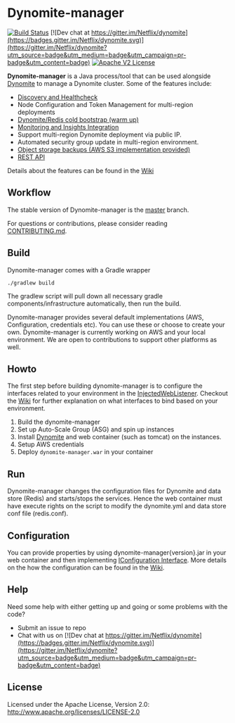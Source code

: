 # Dynomite-manager

[![Build Status](https://travis-ci.org/Netflix/dynomite-manager.svg)](https://travis-ci.org/Netflix/dynomite-manager)
[![Dev chat at https://gitter.im/Netflix/dynomite](https://badges.gitter.im/Netflix/dynomite.svg)](https://gitter.im/Netflix/dynomite?utm_source=badge&utm_medium=badge&utm_campaign=pr-badge&utm_content=badge)
[![Apache V2 License](http://img.shields.io/badge/license-Apache%20V2-blue.svg)](https://github.com/Netflix/dynomite-manager/blob/dev/LICENSE)


**Dynomite-manager** is a Java process/tool that can be used alongside [Dynomite](https://github.com/Netflix/dynomite) to manage a Dynomite cluster. Some of the features include:
- [Discovery and Healthcheck](https://github.com/Netflix/dynomite-manager/wiki/Discovery-and-Healthcheck)
- Node Configuration and Token Management for multi-region deployments
- [Dynomite/Redis cold bootstrap (warm up)](https://github.com/Netflix/dynomite-manager/wiki/Cold-Bootstraping)
- [Monitoring and Insights Integration](https://github.com/Netflix/dynomite-manager/wiki/Monitoring-and-Insights-Integration)
- Support multi-region Dynomite deployment via public IP.
- Automated security group update in multi-region environment.
- [Object storage backups (AWS S3 implementation provided)](https://github.com/Netflix/dynomite-manager/wiki/S3-Backups-and-Restores)
- [REST API](https://github.com/Netflix/dynomite-manager/wiki/REST-API)

Details about the features can be found in the [Wiki](https://github.com/Netflix/dynomite-manager/wiki)

## Workflow

The stable version of Dynomite-manager is the [master]( https://github.com/Netflix/dynomite-manager/tree/master ) branch. 

For questions or contributions, please consider reading [CONTRIBUTING.md](CONTRIBUTING.md).

## Build

Dynomite-manager comes with a Gradle wrapper

    ./gradlew build

The gradlew script will pull down all necessary gradle components/infrastructure automatically, then run the build.

Dynomite-manager provides several default implementations (AWS, Configuration, credentials etc). You can use these or choose to create your own. Dynomite-manager is currently working on AWS and your local environment. We are open to contributions to support other platforms as well. 

## Howto

The first step before building dynomite-manager is to configure the interfaces related to your environment in the [InjectedWebListener](https://github.com/Netflix/dynomite-manager/blob/dev/dynomitemanager/src/main/java/com/netflix/dynomitemanager/InjectedWebListener.java). Checkout the [Wiki](https://github.com/Netflix/dynomite-manager/wiki/Configuration) for further explanation on what interfaces to bind based on your environment. 

1. Build the dynomite-manager
2. Set up Auto-Scale Group (ASG) and spin up instances
3. Install [Dynomite](https://github.com/Netflix/dynomite) and web container (such as tomcat) on the instances.
4. Setup AWS credentials
5. Deploy `dynomite-manager.war` in your container

## Run
Dynomite-manager changes the configuration files for Dynomite and data store (Redis) and starts/stops the services. Hence the web container must have execute rights on the script to modify the dynomite.yml and data store conf file (redis.conf).

## Configuration

You can provide properties by using dynomite-manager{version}.jar in your web container and then implementing [IConfiguration Interface](https://github.com/Netflix/dynomite-manager/blob/master/dynomitemanager/src/main/java/com/netflix/dynomitemanager/sidecore/IConfiguration.java). More details on the how the configuration can be found in the [Wiki](https://github.com/Netflix/dynomite-manager/wiki/Configuration).

## Help

Need some help with either getting up and going or some problems with the code?

   * Submit an issue to repo
   * Chat with us on [![Dev chat at https://gitter.im/Netflix/dynomite](https://badges.gitter.im/Netflix/dynomite.svg)](https://gitter.im/Netflix/dynomite?utm_source=badge&utm_medium=badge&utm_campaign=pr-badge&utm_content=badge)

## License

Licensed under the Apache License, Version 2.0: http://www.apache.org/licenses/LICENSE-2.0
